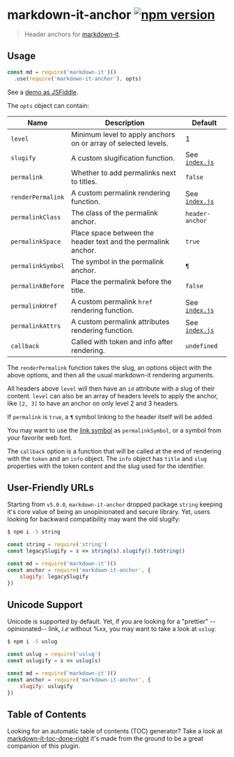 # markdown-it-anchor [![npm version](http://img.shields.io/npm/v/markdown-it-anchor.svg?style=flat-square)](https://www.npmjs.org/package/markdown-it-anchor)

> Header anchors for [markdown-it].

[markdown-it]: https://github.com/markdown-it/markdown-it

## Usage

```js
const md = require('markdown-it')()
  .use(require('markdown-it-anchor'), opts)
```

See a [demo as JSFiddle](https://jsfiddle.net/9ukc8dy6/).

The `opts` object can contain:

Name              | Description                                                    | Default
------------------|----------------------------------------------------------------|-----------------------------------
`level`           | Minimum level to apply anchors on or array of selected levels. | 1
`slugify`         | A custom slugification function.                               | See [`index.js`](index.js)
`permalink`       | Whether to add permalinks next to titles.                      | `false`
`renderPermalink` | A custom permalink rendering function.                         | See [`index.js`](index.js)
`permalinkClass`  | The class of the permalink anchor.                             | `header-anchor`
`permalinkSpace`  | Place space between the header text and the permalink anchor.  | `true`
`permalinkSymbol` | The symbol in the permalink anchor.                            | `¶`
`permalinkBefore` | Place the permalink before the title.                          | `false`
`permalinkHref`   | A custom permalink `href` rendering function.                  | See [`index.js`](index.js)
`permalinkAttrs`  | A custom permalink attributes rendering function.              | See [`index.js`](index.js)
`callback`        | Called with token and info after rendering.                    | `undefined`

The `renderPermalink` function takes the slug, an options object with
the above options, and then all the usual markdown-it rendering
arguments.

All headers above `level` will then have an `id` attribute with a slug
of their content. `level` can also be an array of headers levels to
apply the anchor, like `[2, 3]` to have an anchor on only level 2 and
3 headers.

If `permalink` is `true`, a `¶` symbol linking to the header itself will
be added.

You may want to use the [link symbol](http://graphemica.com/🔗) as
`permalinkSymbol`, or a symbol from your favorite web font.

The `callback` option is a function that will be called at the end of
rendering with the `token` and an `info` object.  The `info` object has
`title` and `slug` properties with the token content and the slug used
for the identifier.

## User-Friendly URLs

Starting from `v5.0.0`, `markdown-it-anchor` dropped package `string`
keeping it's core value of being an unopinionated and secure library. Yet,
users looking for backward compatibility may want the old slugify:

```sh
$ npm i -S string
```

```js
const string = require('string')
const legacySlugify = s => string(s).slugify().toString()

const md = require('markdown-it')()
const anchor = require('markdown-it-anchor', {
	slugify: legacySlugify
})
```

## Unicode Support

Unicode is supported by default. Yet, if you are looking for a "prettier"
--opinionated-- link, _i.e_ without %xx, you may want to take a look at `uslug`:

```sh
$ npm i -S uslug
```

```js
const uslug = require('uslug')
const uslugify = s => uslug(s)

const md = require('markdown-it')()
const anchor = require('markdown-it-anchor', {
	slugify: uslugify
})
```

## Table of Contents

Looking for an automatic table of contents (TOC) generator? Take a look at
[markdown-it-toc-done-right](https://www.npmjs.com/package/markdown-it-toc-done-right) it's
made from the ground to be a great companion of this plugin.
